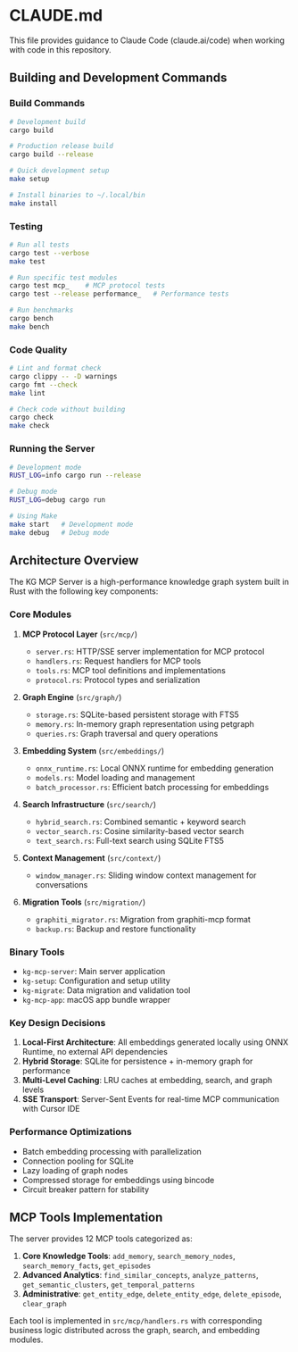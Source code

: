 # CLAUDE.md

This file provides guidance to Claude Code (claude.ai/code) when working with code in this repository.

## Building and Development Commands

### Build Commands
```bash
# Development build
cargo build

# Production release build
cargo build --release

# Quick development setup
make setup

# Install binaries to ~/.local/bin
make install
```

### Testing
```bash
# Run all tests
cargo test --verbose
make test

# Run specific test modules
cargo test mcp_    # MCP protocol tests
cargo test --release performance_   # Performance tests

# Run benchmarks
cargo bench
make bench
```

### Code Quality
```bash
# Lint and format check
cargo clippy -- -D warnings
cargo fmt --check
make lint

# Check code without building
cargo check
make check
```

### Running the Server
```bash
# Development mode
RUST_LOG=info cargo run --release

# Debug mode
RUST_LOG=debug cargo run

# Using Make
make start   # Development mode
make debug   # Debug mode
```

## Architecture Overview

The KG MCP Server is a high-performance knowledge graph system built in Rust with the following key components:

### Core Modules

1. **MCP Protocol Layer** (`src/mcp/`)
   - `server.rs`: HTTP/SSE server implementation for MCP protocol
   - `handlers.rs`: Request handlers for MCP tools
   - `tools.rs`: MCP tool definitions and implementations
   - `protocol.rs`: Protocol types and serialization

2. **Graph Engine** (`src/graph/`)
   - `storage.rs`: SQLite-based persistent storage with FTS5
   - `memory.rs`: In-memory graph representation using petgraph
   - `queries.rs`: Graph traversal and query operations

3. **Embedding System** (`src/embeddings/`)
   - `onnx_runtime.rs`: Local ONNX runtime for embedding generation
   - `models.rs`: Model loading and management
   - `batch_processor.rs`: Efficient batch processing for embeddings

4. **Search Infrastructure** (`src/search/`)
   - `hybrid_search.rs`: Combined semantic + keyword search
   - `vector_search.rs`: Cosine similarity-based vector search
   - `text_search.rs`: Full-text search using SQLite FTS5

5. **Context Management** (`src/context/`)
   - `window_manager.rs`: Sliding window context management for conversations

6. **Migration Tools** (`src/migration/`)
   - `graphiti_migrator.rs`: Migration from graphiti-mcp format
   - `backup.rs`: Backup and restore functionality

### Binary Tools

- `kg-mcp-server`: Main server application
- `kg-setup`: Configuration and setup utility
- `kg-migrate`: Data migration and validation tool
- `kg-mcp-app`: macOS app bundle wrapper

### Key Design Decisions

1. **Local-First Architecture**: All embeddings generated locally using ONNX Runtime, no external API dependencies
2. **Hybrid Storage**: SQLite for persistence + in-memory graph for performance
3. **Multi-Level Caching**: LRU caches at embedding, search, and graph levels
4. **SSE Transport**: Server-Sent Events for real-time MCP communication with Cursor IDE

### Performance Optimizations

- Batch embedding processing with parallelization
- Connection pooling for SQLite
- Lazy loading of graph nodes
- Compressed storage for embeddings using bincode
- Circuit breaker pattern for stability

## MCP Tools Implementation

The server provides 12 MCP tools categorized as:

1. **Core Knowledge Tools**: `add_memory`, `search_memory_nodes`, `search_memory_facts`, `get_episodes`
2. **Advanced Analytics**: `find_similar_concepts`, `analyze_patterns`, `get_semantic_clusters`, `get_temporal_patterns`
3. **Administrative**: `get_entity_edge`, `delete_entity_edge`, `delete_episode`, `clear_graph`

Each tool is implemented in `src/mcp/handlers.rs` with corresponding business logic distributed across the graph, search, and embedding modules.